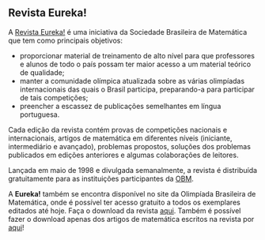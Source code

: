 ## Revista Eureka!

A [Revista Eureka!](http://www.obm.org.br/opencms/revista_eureka/) é uma iniciativa da Sociedade Brasileira de Matemática que tem como principais objetivos:

- proporcionar material de treinamento de alto nível para que professores e alunos de todo o país possam ter maior acesso a um material teórico de qualidade;
- manter a comunidade olímpica atualizada sobre as várias olimpíadas internacionais das quais o Brasil participa, preparando-a para participar de tais competições;
- preencher a escassez de publicações semelhantes em língua portuguesa. 

Cada edição da revista contém provas de competições nacionais e internacionais, artigos de matemática em diferentes níveis (iniciante, intermediário e avançado), problemas propostos, soluções dos problemas publicados em edições anteriores e algumas colaborações de leitores. 

Lançada em maio de 1998 e divulgada semanalmente, a revista é distribuída gratuitamente para as instituições participantes da [OBM](http://www.obm.org.br/opencms/). 

A __Eureka!__ também se encontra disponível no site da Olimpíada Brasileira de Matemática, onde é possível ter acesso gratuito a todos os exemplares editados até hoje. Faça o download da revista [aqui](http://www.obm.org.br/opencms/revista_eureka/). Também é possível fazer o download apenas dos artigos de matemática escritos na revista por [aqui](http://www.obm.org.br/opencms/revista_eureka/lista.html)!

<!--
Fontes
[Site da Revista Eureka!](http://www.dma.uem.br/obm/eureka.htm)
[Eureka! site da OBM](http://www.obm.org.br/opencms/revista_eureka/)
-->
